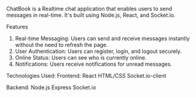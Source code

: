 
ChatBook is a Realtime chat application that enables users to send messages in real-time. It's built using Node.js, React, and Socket.io.

Features

1. Real-time Messaging: Users can send and receive messages instantly without the need to refresh the page.
2. User Authentication: Users can register, login, and logout securely.
3. Online Status: Users can see who is currently online.
4. Notifications: Users receive notifications for unread messages.

Technologies Used:
Frontend:
React
HTML/CSS
Socket.io-client

Backend:
Node.js
Express
Socket.io

